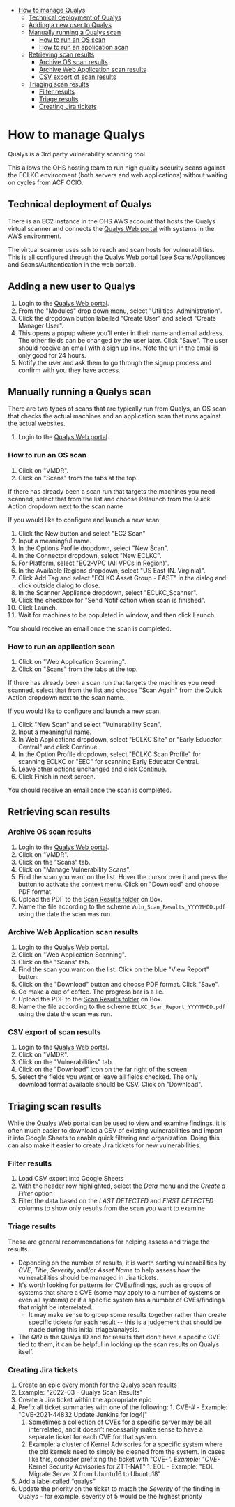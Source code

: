 <!-- mdformat-toc start --slug=github --no-anchors --maxlevel=6 --minlevel=1 -->

- [How to manage Qualys](#how-to-manage-qualys)
  - [Technical deployment of Qualys](#technical-deployment-of-qualys)
  - [Adding a new user to Qualys](#adding-a-new-user-to-qualys)
  - [Manually running a Qualys scan](#manually-running-a-qualys-scan)
    - [How to run an OS scan](#how-to-run-an-os-scan)
    - [How to run an application scan](#how-to-run-an-application-scan)
  - [Retrieving scan results](#retrieving-scan-results)
    - [Archive OS scan results](#archive-os-scan-results)
    - [Archive Web Application scan results](#archive-web-application-scan-results)
    - [CSV export of scan results](#csv-export-of-scan-results)
  - [Triaging scan results](#triaging-scan-results)
    - [Filter results](#filter-results)
    - [Triage results](#triage-results)
    - [Creating Jira tickets](#creating-jira-tickets)

<!-- mdformat-toc end -->

# How to manage Qualys

Qualys is a 3rd party vulnerability scanning tool.

This allows the OHS hosting team to run high quality security scans against the ECLKC environment (both servers and web applications) without waiting on cycles from ACF OCIO.

## Technical deployment of Qualys

There is an EC2 instance in the OHS AWS account that hosts the Qualys virtual scanner and connects the [Qualys Web portal][1] with systems in the AWS environment.

The virtual scanner uses ssh to reach and scan hosts for vulnerabilities. This is all configured through the [Qualys Web portal][1] (see Scans/Appliances and Scans/Authentication in the web portal).

## Adding a new user to Qualys

1. Login to the [Qualys Web portal][1].
1. From the "Modules" drop down menu, select "Utilities: Administration".
1. Click the dropdown button labelled "Create User" and select "Create Manager User".
1. This opens a popup where you'll enter in their name and email address. The other fields can be changed by the user later. Click "Save". The user should receive an email with a sign up link. Note the url in the email is only good for 24 hours.
1. Notify the user and ask them to go through the signup process and confirm with you they have access.

## Manually running a Qualys scan

There are two types of scans that are typically run from Qualys, an OS scan that checks the actual machines and an application scan that runs against the actual websites.

1. Login to the [Qualys Web portal][1].

### How to run an OS scan

1. Click on "VMDR".
1. Click on "Scans" from the tabs at the top.

If there has already been a scan run that targets the machines you need scanned, select that from the list and choose Relaunch from the Quick Action dropdown next to the scan name

If you would like to configure and launch a new scan:

1. Click the New button and select "EC2 Scan"
1. Input a meaningful name.
1. In the Options Profile dropdown, select "New Scan".
1. In the Connector dropdown, select "New ECLKC".
1. For Platform, select "EC2-VPC (All VPCs in Region)".
1. In the Available Regions dropdown, select "US East (N. Virginia)".
1. Click Add Tag and select "ECLKC Asset Group - EAST" in the dialog and click outside dialog to close.
1. In the Scanner Appliance dropdown, select "ECLKC_Scanner".
1. Click the checkbox for "Send Notification when scan is finished".
1. Click Launch.
1. Wait for machines to be populated in window, and then click Launch.

You should receive an email once the scan is completed.

### How to run an application scan

1. Click on "Web Application Scanning".
1. Click on "Scans" from the tabs at the top.

If there has already been a scan run that targets the machines you need scanned, select that from the list and choose "Scan Again" from the Quick Action dropdown next to the scan name.

If you would like to configure and launch a new scan:

1. Click "New Scan" and select "Vulnerability Scan".
1. Input a meaningful name.
1. In Web Applications dropdown, select "ECLKC Site" or "Early Educator Central" and click Continue.
1. In the Option Profile dropdown, select "ECLKC Scan Profile" for scanning ECLKC or "EEC" for scanning Early Educator Central.
1. Leave other options unchanged and click Continue.
1. Click Finish in next screen.

You should receive an email once the scan is completed.

## Retrieving scan results

### Archive OS scan results

1. Login to the [Qualys Web portal][1].
1. Click on "VMDR".
1. Click on the "Scans" tab.
1. Click on "Manage Vulnerability Scans".
1. Find the scan you want on the list. Hover the cursor over it and press the button to activate the context menu. Click on "Download" and choose PDF format.
1. Upload the PDF to the [Scan Results folder][2] on Box.
1. Name the file according to the scheme `Vuln_Scan_Results_YYYYMMDD.pdf` using the date the scan was run.

### Archive Web Application scan results

1. Login to the [Qualys Web portal][1].
1. Click on "Web Application Scanning".
1. Click on the "Scans" tab.
1. Find the scan you want on the list. Click on the blue "View Report" button.
1. Click on the "Download" button and choose PDF format. Click "Save".
1. Go make a cup of coffee. The progress bar is a lie.
1. Upload the PDF to the [Scan Results folder][2] on Box.
1. Name the file according to the scheme `ECLKC_Scan_Report_YYYYMMDD.pdf` using the date the scan was run.

### CSV export of scan results

1. Login to the [Qualys Web portal][1].
1. Click on "VMDR".
1. Click on the "Vulnerabilities" tab.
1. Click on the "Download" icon on the far right of the screen
1. Select the fields you want or leave all fields checked. The only download format available should be CSV. Click on "Download".

## Triaging scan results

While the [Qualys Web portal][1] can be used to view and examine findings, it is often much easier to download a CSV of existing vulnerabilities and import it into Google Sheets to enable quick filtering and organization. Doing this can also make it easier to create Jira tickets for new vulnerabilities.

### Filter results

1. Load CSV export into Google Sheets
1. With the header row highlighted, select the _Data_ menu and the _Create a Filter_ option
1. Filter the data based on the _LAST DETECTED_ and _FIRST DETECTED_ columns to show only results from the scan you want to examine

### Triage results

These are general recommendations for helping assess and triage the results.

* Depending on the number of results, it is worth sorting vulnerabilities by _CVE_, _Title_, _Severity_, and/or _Asset Name_ to help assess how the vulnerabilities should be managed in Jira tickets.
* It's worth looking for patterns for CVEs/findings, such as groups of systems that share a CVE (some may apply to a number of systems or even all systems) or if a specific system has a number of CVEs/findings that might be interrelated.
  * It may make sense to group some results together rather than create specific tickets for each result -- this is a judgement that should be made during this initial triage/analysis.
* The _QID_ is the Qualys ID and for results that don't have a specific CVE tied to them, it can be helpful in looking up the scan results on Qualys itself.

### Creating Jira tickets

1. Create an epic every month for the Qualys scan results
  1. Example: "2022-03 - Qualys Scan Results"
1. Create a Jira ticket within the appropriate epic
  1. Prefix all ticket summaries with one of the following:
    1. CVE-# - Example: "CVE-2021-44832 Update Jenkins for log4j"
      1. Sometimes a collection of CVEs for a specific server may be all interrelated, and it doesn’t necessarily make sense to have a separate ticket for each CVE for that system.
      1. Example: a cluster of Kernel Advisories for a specific system where the old kernels need to simply be cleaned from the system. In cases like this, consider prefixing the ticket with "CVE-*". Example: "CVE-* Kernel Security Advisories for ZTT-NAT"
    1. EOL - Example: "EOL Migrate Server X from Ubuntu16 to Ubuntu18"
  1. Add a label called “qualys”
  1. Update the priority on the ticket to match the _Severity_ of the finding in Qualys - for example, severity of 5 would be the highest priority


[1]: https://qualysguard.qg3.apps.qualys.com/portal-front/
[2]: https://app.box.com/folder/143269631989
